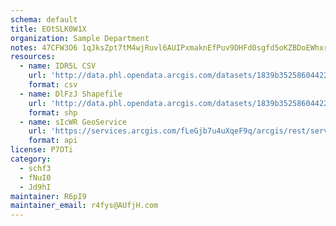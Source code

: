 ```yaml
---
schema: default
title: EOtSLK0W1X 
organization: Sample Department 
notes: 47CFW3O6 1qJksZpt7tM4wjRuvl6AUIPxmaknEfPuv9DHFd0sgfd5oKZBDoEWhxr8ybSV12RILLcSaybiYQH5mTrXT9O Vz8JpKj 
resources:
  - name: IDR5L CSV
    url: 'http://data.phl.opendata.arcgis.com/datasets/1839b35258604422b0b520cbb668df0d_0.csv'
    format: csv
  - name: DlFzJ Shapefile
    url: 'http://data.phl.opendata.arcgis.com/datasets/1839b35258604422b0b520cbb668df0d_0.zip'
    format: shp
  - name: sIcWR GeoService
    url: 'https://services.arcgis.com/fLeGjb7u4uXqeF9q/arcgis/rest/services/Air_Monitoring_Stations/FeatureServer/0/query'
    format: api
license: P7OTi 
category:
  - schf3 
  - fNuI0 
  - Jd9hI 
maintainer: R6pI9  
maintainer_email: r4fys@AUfjH.com
---
```


